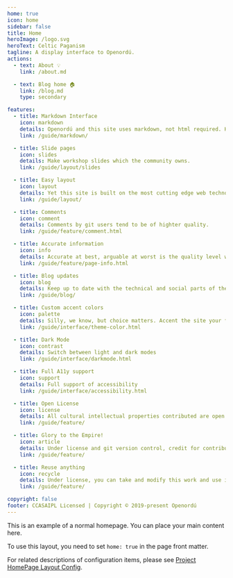 ```yaml
---
home: true
icon: home
sidebar: false
title: Home
heroImage: /logo.svg
heroText: Celtic Paganism
tagline: A display interface to Openordú.
actions:
  - text: About 💡
    link: /about.md

  - text: Blog home 🏠
    link: /blog.md
    type: secondary

features:
  - title: Markdown Interface
    icon: markdown
    details: Openordú and this site uses markdown, not html required. Html supported but discouraged.
    link: /guide/markdown/

  - title: Slide pages
    icon: slides
    details: Make workshop slides which the community owns.
    link: /guide/layout/slides

  - title: Easy layout
    icon: layout
    details: Yet this site is built on the most cutting edge web technology.
    link: /guide/layout/

  - title: Comments
    icon: comment
    details: Comments by git users tend to be of highter quality.
    link: /guide/feature/comment.html

  - title: Accurate information
    icon: info
    details: Accurate at best, arguable at worst is the quality level we seek. No unthoughtout theories like potato goddesses.
    link: /guide/feature/page-info.html

  - title: Blog updates
    icon: blog
    details: Keep up to date with the technical and social parts of the project.
    link: /guide/blog/

  - title: Custom accent colors
    icon: palette
    details: Silly, we know, but choice matters. Accent the site your favorte color choice.
    link: /guide/interface/theme-color.html

  - title: Dark Mode
    icon: contrast
    details: Switch between light and dark modes
    link: /guide/interface/darkmode.html

  - title: Full A11y support
    icon: support
    details: Full support of accessibility
    link: /guide/interface/accessibility.html

  - title: Open License
    icon: license
    details: All cultural intellectual properties contributed are open licenced.
    link: /guide/feature/

  - title: Glory to the Empire!
    icon: article
    details: Under license and git version control, credit for contributions are minutely preserved. Never have your work stolen.
    link: /guide/feature/

  - title: Reuse anything
    icon: recycle
    details: Under license, you can take and modify this work and use it in your coven or grove.
    link: /guide/feature/

copyright: false
footer: CCASAIPL Licensed | Copyright © 2019-present Openordú
---
```


This is an example of a normal homepage. You can place your main content here.

To use this layout, you need to set `home: true` in the page front matter.

For related descriptions of configuration items, please see [Project HomePage Layout Config](/guide/layout/home/).
